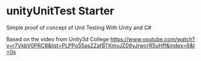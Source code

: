 # unityUnitTest Starter
Simple proof of concept of Unit Testing With Unity and C#

Based on the video from Unity3d College
https://www.youtube.com/watch?v=r7VkbV0PRC8&list=PLPPo55asZZafBTKmvJZ09vJrwcrR5uHff&index=6&t=0s

